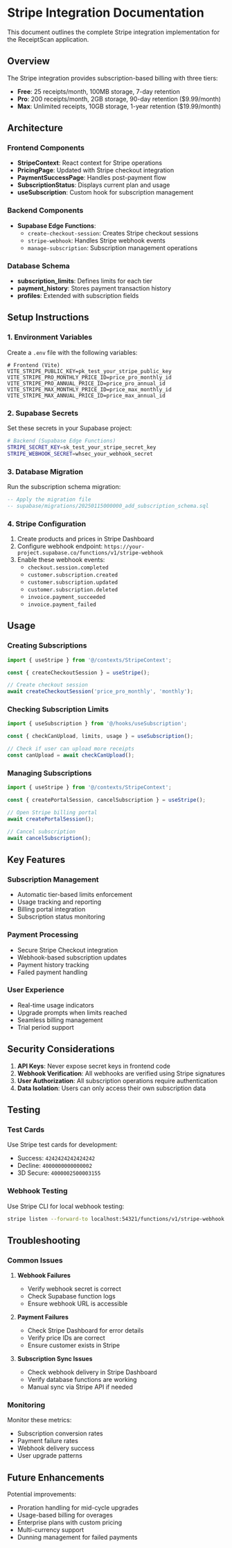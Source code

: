 # Stripe Integration Documentation

This document outlines the complete Stripe integration implementation for the ReceiptScan application.

## Overview

The Stripe integration provides subscription-based billing with three tiers:
- **Free**: 25 receipts/month, 100MB storage, 7-day retention
- **Pro**: 200 receipts/month, 2GB storage, 90-day retention ($9.99/month)
- **Max**: Unlimited receipts, 10GB storage, 1-year retention ($19.99/month)

## Architecture

### Frontend Components
- **StripeContext**: React context for Stripe operations
- **PricingPage**: Updated with Stripe checkout integration
- **PaymentSuccessPage**: Handles post-payment flow
- **SubscriptionStatus**: Displays current plan and usage
- **useSubscription**: Custom hook for subscription management

### Backend Components
- **Supabase Edge Functions**:
  - `create-checkout-session`: Creates Stripe checkout sessions
  - `stripe-webhook`: Handles Stripe webhook events
  - `manage-subscription`: Subscription management operations

### Database Schema
- **subscription_limits**: Defines limits for each tier
- **payment_history**: Stores payment transaction history
- **profiles**: Extended with subscription fields

## Setup Instructions

### 1. Environment Variables

Create a `.env` file with the following variables:

```env
# Frontend (Vite)
VITE_STRIPE_PUBLIC_KEY=pk_test_your_stripe_public_key
VITE_STRIPE_PRO_MONTHLY_PRICE_ID=price_pro_monthly_id
VITE_STRIPE_PRO_ANNUAL_PRICE_ID=price_pro_annual_id
VITE_STRIPE_MAX_MONTHLY_PRICE_ID=price_max_monthly_id
VITE_STRIPE_MAX_ANNUAL_PRICE_ID=price_max_annual_id
```

### 2. Supabase Secrets

Set these secrets in your Supabase project:

```bash
# Backend (Supabase Edge Functions)
STRIPE_SECRET_KEY=sk_test_your_stripe_secret_key
STRIPE_WEBHOOK_SECRET=whsec_your_webhook_secret
```

### 3. Database Migration

Run the subscription schema migration:

```sql
-- Apply the migration file
-- supabase/migrations/20250115000000_add_subscription_schema.sql
```

### 4. Stripe Configuration

1. Create products and prices in Stripe Dashboard
2. Configure webhook endpoint: `https://your-project.supabase.co/functions/v1/stripe-webhook`
3. Enable these webhook events:
   - `checkout.session.completed`
   - `customer.subscription.created`
   - `customer.subscription.updated`
   - `customer.subscription.deleted`
   - `invoice.payment_succeeded`
   - `invoice.payment_failed`

## Usage

### Creating Subscriptions

```typescript
import { useStripe } from '@/contexts/StripeContext';

const { createCheckoutSession } = useStripe();

// Create checkout session
await createCheckoutSession('price_pro_monthly', 'monthly');
```

### Checking Subscription Limits

```typescript
import { useSubscription } from '@/hooks/useSubscription';

const { checkCanUpload, limits, usage } = useSubscription();

// Check if user can upload more receipts
const canUpload = await checkCanUpload();
```

### Managing Subscriptions

```typescript
import { useStripe } from '@/contexts/StripeContext';

const { createPortalSession, cancelSubscription } = useStripe();

// Open Stripe billing portal
await createPortalSession();

// Cancel subscription
await cancelSubscription();
```

## Key Features

### Subscription Management
- Automatic tier-based limits enforcement
- Usage tracking and reporting
- Billing portal integration
- Subscription status monitoring

### Payment Processing
- Secure Stripe Checkout integration
- Webhook-based subscription updates
- Payment history tracking
- Failed payment handling

### User Experience
- Real-time usage indicators
- Upgrade prompts when limits reached
- Seamless billing management
- Trial period support

## Security Considerations

1. **API Keys**: Never expose secret keys in frontend code
2. **Webhook Verification**: All webhooks are verified using Stripe signatures
3. **User Authorization**: All subscription operations require authentication
4. **Data Isolation**: Users can only access their own subscription data

## Testing

### Test Cards
Use Stripe test cards for development:
- Success: `4242424242424242`
- Decline: `4000000000000002`
- 3D Secure: `4000002500003155`

### Webhook Testing
Use Stripe CLI for local webhook testing:
```bash
stripe listen --forward-to localhost:54321/functions/v1/stripe-webhook
```

## Troubleshooting

### Common Issues

1. **Webhook Failures**
   - Verify webhook secret is correct
   - Check Supabase function logs
   - Ensure webhook URL is accessible

2. **Payment Failures**
   - Check Stripe Dashboard for error details
   - Verify price IDs are correct
   - Ensure customer exists in Stripe

3. **Subscription Sync Issues**
   - Check webhook delivery in Stripe Dashboard
   - Verify database functions are working
   - Manual sync via Stripe API if needed

### Monitoring

Monitor these metrics:
- Subscription conversion rates
- Payment failure rates
- Webhook delivery success
- User upgrade patterns

## Future Enhancements

Potential improvements:
- Proration handling for mid-cycle upgrades
- Usage-based billing for overages
- Enterprise plans with custom pricing
- Multi-currency support
- Dunning management for failed payments
